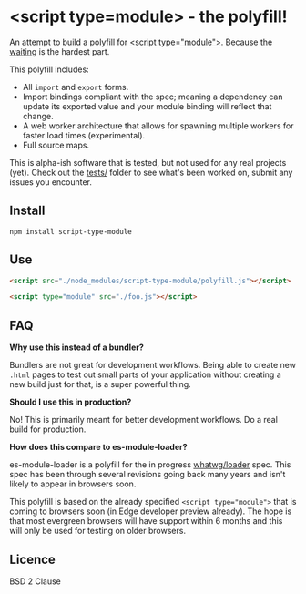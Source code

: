 # &lt;script type=module&gt; - the polyfill!

An attempt to build a polyfill for [\<script type="module"\>](https://blog.whatwg.org/js-modules). Because [the waiting](https://www.youtube.com/watch?v=uMyCa35_mOg) is the hardest part.

This polyfill includes:

* All `import` and `export` forms.
* Import bindings compliant with the spec; meaning a dependency can update its exported value and your module binding will reflect that change.
* A web worker architecture that allows for spawning multiple workers for faster load times (experimental).
* Full source maps.

This is alpha-ish software that is tested, but not used for any real projects (yet). Check out the [tests/](https://github.com/matthewp/script-type-module/tree/master/test) folder to see what's been worked on, submit any issues you encounter.

## Install

```
npm install script-type-module
```

## Use

```html
<script src="./node_modules/script-type-module/polyfill.js"></script>

<script type="module" src="./foo.js"></script>
```

## FAQ

**Why use this instead of a bundler?**

Bundlers are not great for development workflows. Being able to create new `.html` pages to test out small parts of your application without creating a new build just for that, is a super powerful thing.

**Should I use this in production?**

No! This is primarily meant for better development workflows. Do a real build for production.

**How does this compare to es-module-loader?**

es-module-loader is a polyfill for the in progress [whatwg/loader](https://github.com/whatwg/loader) spec. This spec has been through several revisions going back many years and isn't likely to appear in browsers soon.

This polyfill is based on the already specified `<script type="module">` that is coming to browsers soon (in Edge developer preview already). The hope is that most evergreen browsers will have support within 6 months and this will only be used for testing on older browsers.

## Licence

BSD 2 Clause
